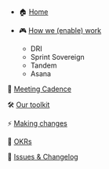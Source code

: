 - 🏠 [Home](home)

- 🎮 [How we (enable) work](How-we-(enable)-work)
  - DRI
  - Sprint Sovereign
  - Tandem
  - Asana

🎵 [Meeting Cadence](Meeting-Cadence)

🛠 [Our toolkit](Toolkit)

⚡️ [Making changes](Making-Changes)

🎯 [OKRs](OKRs)

📒 [Issues & Changelog](https://github.com/DeloitteDigitalUK/xLab/releases)